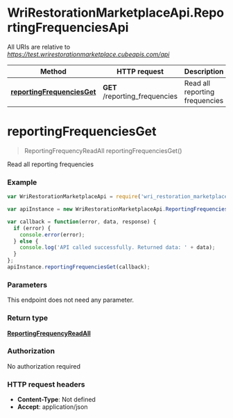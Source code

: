 # WriRestorationMarketplaceApi.ReportingFrequenciesApi

All URIs are relative to *https://test.wrirestorationmarketplace.cubeapis.com/api*

Method | HTTP request | Description
------------- | ------------- | -------------
[**reportingFrequenciesGet**](ReportingFrequenciesApi.md#reportingFrequenciesGet) | **GET** /reporting_frequencies | Read all reporting frequencies


<a name="reportingFrequenciesGet"></a>
# **reportingFrequenciesGet**
> ReportingFrequencyReadAll reportingFrequenciesGet()

Read all reporting frequencies

### Example
```javascript
var WriRestorationMarketplaceApi = require('wri_restoration_marketplace_api');

var apiInstance = new WriRestorationMarketplaceApi.ReportingFrequenciesApi();

var callback = function(error, data, response) {
  if (error) {
    console.error(error);
  } else {
    console.log('API called successfully. Returned data: ' + data);
  }
};
apiInstance.reportingFrequenciesGet(callback);
```

### Parameters
This endpoint does not need any parameter.

### Return type

[**ReportingFrequencyReadAll**](ReportingFrequencyReadAll.md)

### Authorization

No authorization required

### HTTP request headers

 - **Content-Type**: Not defined
 - **Accept**: application/json

